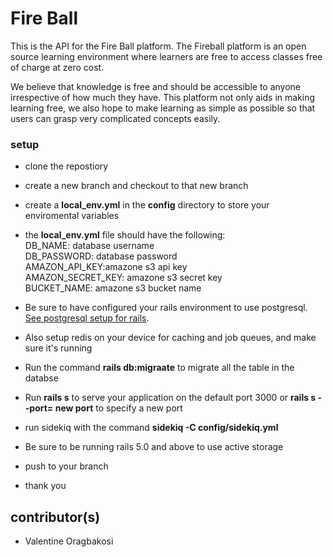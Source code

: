# Fire Ball
This is the API for the Fire Ball platform. The Fireball platform is an open source learning environment where learners are free to access classes free of charge at zero cost.

We believe that knowledge is free and should be accessible to anyone irrespective of how much they have. This platform not only aids in making learning free, we also hope to make learning as simple as possible so that users can grasp very complicated concepts easily.

### setup
* clone the repostiory
* create a new branch and checkout to that new branch
* create a **local_env.yml** in the **config** directory to store your enviromental    variables
* the **local_env.yml** file should have the following:  
    DB_NAME: database username  
    DB_PASSWORD: database password  
    AMAZON_API_KEY:amazone s3 api key  
    AMAZON_SECRET_KEY: amazone s3 secret key  
    BUCKET_NAME: amazone s3 bucket name  

* Be sure to have configured your rails environment to use postgresql. [See postgresql setup for rails](https://www.digitalocean.com/community/tutorials/how-to-set-up-ruby-on-rails-with-postgres).
* Also setup redis on your device for caching and job queues, and make sure it's running
* Run the command **rails db:migraate** to migrate all the table in the databse
* Run **rails s** to serve your application on the default port 3000 or **rails s --port= new port** to specify a new port
* run sidekiq with the command **sidekiq -C config/sidekiq.yml**
* Be sure to be running rails 5.0 and above to use active storage
* push to your branch
* thank you

## contributor(s)
* Valentine Oragbakosi